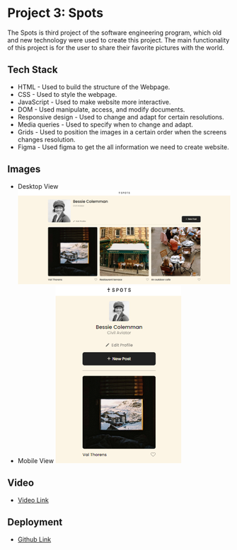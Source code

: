 # Project 3: Spots

The Spots is third project of the software engineering program, which old and new technology were used to create this project. The main functionality of this project is for the user to share their favorite pictures with the world.

## Tech Stack

- HTML -
  Used to build the structure of the Webpage.
- CSS -
  Used to style the webpage.
- JavaScript -
  Used to make website more interactive.
- DOM -
  Used manipulate, access, and modify documents.
- Responsive design -
  Used to change and adapt for certain resolutions.
- Media queries -
  Used to specify when to change and adapt.
- Grids -
  Used to position the images in a certain order when the screens changes resolution.
- Figma -
  Used figma to get the all information we need to create website.

## Images

- Desktop View
  ![alt text](./images/Desktop.png)
- Mobile View
  ![alt text](./images/Mobile.png)

## Video

- [Video Link](https://drive.google.com/file/d/1VRlU3AXVviHgnLy8YwwConuk-aN7ZCOd/view?usp=sharing)

## Deployment

- [Github Link](https://mdhamdan-13.github.io/se_project_spots/)
